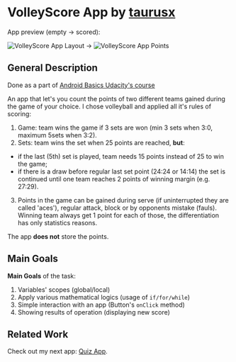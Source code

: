 # VolleyScore App by [taurusx](https://taurusx.github.io/)

App preview (empty -> scored): 

![VolleyScore App Layout][screenshot-1]    ->    ![VolleyScore App Points][screenshot-2]

## General Description

Done as a part of [Android Basics Udacity's course][udacity-course]

An app that let's you count the points of two different teams gained during the game of your choice. I chose volleyball and applied all it's rules of scoring:
1. Game: team wins the game if 3 sets are won (min 3 sets when 3:0, maximum 5sets when 3:2).
2. Sets: team wins the set when 25 points are reached, __but__:
- if the last (5th) set is played, team needs 15 points instead of 25 to win the game;
- if there is a draw before regular last set point (24:24 or 14:14) the set is continued until one team reaches 2 points of winning margin (e.g. 27:29).
3. Points in the game can be gained during serve (if uninterrupted they are called 'aces'), regular attack, block or by opponents mistake (fauls). Winning team always get 1 point for each of those, the differentiation has only statistics reasons. 

The app __does not__ store the points.

## Main Goals

**Main Goals** of the task:
1. Variables' scopes (global/local)
2. Apply various mathematical logics (usage of `if/for/while`)
3. Simple interaction with an app (Button's `onClick` method)
4. Showing results of operation (displaying new score)

## Related Work

Check out my next app: [Quiz App][flowery-quiz].

[udacity-course]: https://eu.udacity.com/course/android-basics-nanodegree-by-google--nd803
[screenshot-1]: https://raw.githubusercontent.com/taurusx/volley-score/gh-pages/assets/images/volley-score-screenshot-1.png
[screenshot-2]: https://raw.githubusercontent.com/taurusx/volley-score/gh-pages/assets/images/volley-score-screenshot-2.png
[flowery-quiz]: https://github.com/taurusx/flowery-quiz

